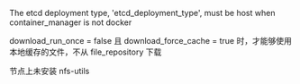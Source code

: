 The etcd deployment type, 'etcd_deployment_type', must be host when container_manager is not docker

download_run_once = false 且 download_force_cache = true 时，才能够使用本地缓存的文件，不从 file_repository 下载

节点上未安装 nfs-utils
